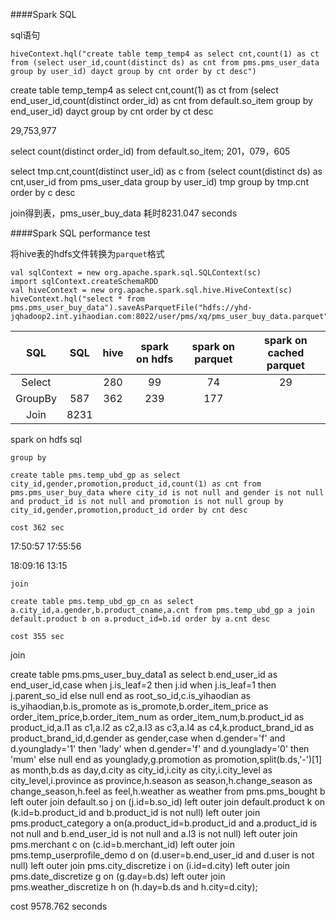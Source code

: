 ####Spark SQL

sql语句


	hiveContext.hql("create table temp_temp4 as select cnt,count(1) as ct from (select user_id,count(distinct ds) as cnt from pms.pms_user_data group by user_id) dayct group by cnt order by ct desc")



create table temp_temp4 as select cnt,count(1) as ct from (select end_user_id,count(distinct order_id) as cnt from  default.so_item group by end_user_id) dayct group by cnt order by ct desc

29,753,977

select count(distinct order_id) from default.so_item;
201，079，605


select tmp.cnt,count(distinct user_id) as c from (select count(distinct ds) as cnt,user_id from pms_user_data group by user_id) tmp group by tmp.cnt order by c desc




join得到表，pms_user_buy_data 耗时8231.047 seconds

####Spark SQL performance test

将hive表的hdfs文件转换为`parquet`格式

	val sqlContext = new org.apache.spark.sql.SQLContext(sc)
	import sqlContext.createSchemaRDD
	val hiveContext = new org.apache.spark.sql.hive.HiveContext(sc)
	hiveContext.hql("select * from pms.pms_user_buy_data").saveAsParquetFile("hdfs://yhd-jqhadoop2.int.yihaodian.com:8022/user/pms/xq/pms_user_buy_data.parquet")



|SQL|SQL|hive|spark on hdfs|spark on parquet|spark on cached parquet|
|:-:|:-:|:-:|:-:|:-:|:-:|
|Select||280|99|74|29|
|GroupBy|587|362|239|177|
|Join|8231||||



spark on hdfs sql

	group by

	create table pms.temp_ubd_gp as select city_id,gender,promotion,product_id,count(1) as cnt from pms.pms_user_buy_data where city_id is not null and gender is not null and product_id is not null and promotion is not null group by city_id,gender,promotion,product_id order by cnt desc

    cost 362 sec

17:50:57 17:55:56

18:09:16 13:15 

	join

	create table pms.temp_ubd_gp_cn as select a.city_id,a.gender,b.product_cname,a.cnt from pms.temp_ubd_gp a join default.product b on a.product_id=b.id order by a.cnt desc

	cost 355 sec



join

create table pms.pms_user_buy_data1 as select b.end_user_id as end_user_id,case when j.is_leaf=2 then j.id when j.is_leaf=1 then j.parent_so_id else null end as root_so_id,c.is_yihaodian as is_yihaodian,b.is_promote as is_promote,b.order_item_price as order_item_price,b.order_item_num as order_item_num,b.product_id as product_id,a.l1 as c1,a.l2 as c2,a.l3 as c3,a.l4 as c4,k.product_brand_id as product_brand_id,d.gender as gender,case when d.gender='f' and d.younglady='1' then 'lady' when d.gender='f' and d.younglady='0' then 'mum' else null end as younglady,g.promotion as promotion,split(b.ds,'-')[1] as month,b.ds as day,d.city as city_id,i.city as city,i.city_level as city_level,i.province as province,h.season as season,h.change_season as change_season,h.feel as feel,h.weather as weather from pms.pms_bought b left outer join default.so j on (j.id=b.so_id) left outer join default.product k on (k.id=b.product_id and b.product_id is not null) left outer join pms.product_category a on(a.product_id=b.product_id and a.product_id is not null and b.end_user_id is not null and a.l3 is not null) left outer join pms.merchant c on (c.id=b.merchant_id) left outer join pms.temp_userprofile_demo d on (d.user=b.end_user_id and d.user is not null) left outer join pms.city_discretize i on (i.id=d.city) left outer join pms.date_discretize g on (g.day=b.ds) left outer join pms.weather_discretize h on (h.day=b.ds and h.city=d.city);

cost 9578.762 seconds

